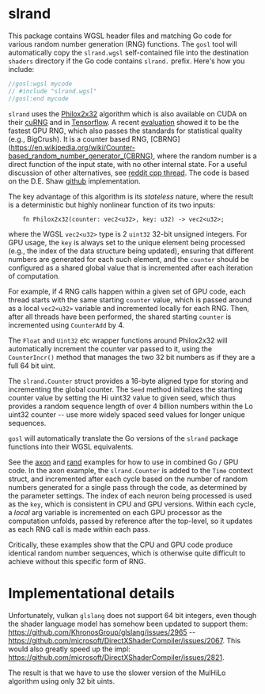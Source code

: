 # slrand

This package contains WGSL header files and matching Go code for various random number generation (RNG) functions.  The `gosl` tool will automatically copy the `slrand.wgsl` self-contained file into the destination `shaders` directory if the Go code contains `slrand.` prefix.  Here's how you include:

```Go
//gosl:wgsl mycode
// #include "slrand.wgsl"
//gosl:end mycode
```

`slrand` uses the [Philox2x32](https://github.com/DEShawResearch/random123) algorithm which is also available on CUDA on their [cuRNG](https://docs.nvidia.com/cuda/curand/host-api-overview.html) and in [Tensorflow](https://www.tensorflow.org/guide/random_numbers#general).  A recent [evaluation](https://www.mdpi.com/2079-3197/9/12/142#B69-computation-09-00142) showed it to be the fastest GPU RNG, which also passes the standards for statistical quality (e.g., BigCrush).  It is a counter based RNG, [CBRNG](https://en.wikipedia.org/wiki/Counter-based_random_number_generator_(CBRNG), where the random number is a direct function of the input state, with no other internal state.  For a useful discussion of other alternatives, see [reddit cpp thread](https://www.reddit.com/r/cpp/comments/u3cnkk/old_rand_method_faster_than_new_alternatives/).  The code is based on the D.E. Shaw [github](https://github.com/DEShawResearch/random123/blob/main/include/Random123/philox.h) implementation.

The key advantage of this algorithm is its *stateless* nature, where the result is a deterministic but highly nonlinear function of its two inputs:
```
    fn Philox2x32(counter: vec2<u32>, key: u32) -> vec2<u32>;
```
where the WGSL `vec2<u32>` type is 2 `uint32` 32-bit unsigned integers.  For GPU usage, the `key` is always set to the unique element being processed (e.g., the index of the data structure being updated), ensuring that different numbers are generated for each such element, and the `counter` should be configured as a shared global value that is incremented after each iteration of computation.



  For example, if 4 RNG calls happen within a given set of GPU code, each thread starts with the same starting `counter` value, which is passed around as a local `vec2<u32>` variable and incremented locally for each RNG.  Then, after all threads have been performed, the shared starting `counter` is incremented using `CounterAdd` by 4.

The `Float` and `Uint32` etc wrapper functions around Philox2x32 will automatically increment the counter var passed to it, using the `CounterIncr()` method that manages the two 32 bit numbers as if they are a full 64 bit uint.

The `slrand.Counter` struct provides a 16-byte aligned type for storing and incrementing the global counter.  The `Seed` method initializes the starting counter value by setting the Hi uint32 value to given seed, which thus provides a random sequence length of over 4 billion numbers within the Lo uint32 counter -- use more widely spaced seed values for longer unique sequences.

`gosl` will automatically translate the Go versions of the `slrand` package functions into their WGSL equivalents.

See the [axon](https://github.com/emer/gosl/v2/tree/main/examples/axon) and [rand](https://github.com/emer/gosl/v2/tree/main/examples/rand) examples for how to use in combined Go / GPU code.  In the axon example, the `slrand.Counter` is added to the `Time` context struct, and incremented after each cycle based on the number of random numbers generated for a single pass through the code, as determined by the parameter settings.  The index of each neuron being processed is used as the `key`, which is consistent in CPU and GPU versions.  Within each cycle, a *local* arg variable is incremented on each GPU processor as the computation unfolds, passed by reference after the top-level, so it updates as each RNG call is made within each pass.

Critically, these examples show that the CPU and GPU code produce identical random number sequences, which is otherwise quite difficult to achieve without this specific form of RNG.

# Implementational details

Unfortunately, vulkan `glslang` does not support 64 bit integers, even though the shader language model has somehow been updated to support them: https://github.com/KhronosGroup/glslang/issues/2965 --   https://github.com/microsoft/DirectXShaderCompiler/issues/2067.  This would also greatly speed up the impl: https://github.com/microsoft/DirectXShaderCompiler/issues/2821.

The result is that we have to use the slower version of the MulHiLo algorithm using only 32 bit uints.



